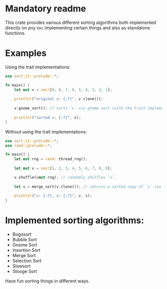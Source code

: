 # Mandatory readme

This crate provides various different sorting algorithms both implemented directly on 
any `Vec` implementing certain things and also as standalone functions.

# Examples

Using the trait implementations:

```rust
use sort_it::prelude::*;

fn main() {
    let mut v = vec![9, 8, 7, 6, 5, 4, 3, 2, 1];
    
    println!("original v: {:?}", v.clone()); 
    
    v.gnome_sort(); // sorts `v` via gnome sort (with the trait implementation).
    
    println!("sorted v: {:?}", v);
}
```

Without using the trait implementations:

```rust
use sort_it::prelude::*;
use rand::prelude::*;

fn main() {
    let mut rng = rand::thread_rng();
    
    let mut v = vec![1, 2, 3, 4, 5, 6, 7, 8, 9];

    v.shuffle(&mut rng); // randomly shuffles `v`.
    
    let s = merge_sort(v.clone()); // returns a sorted copy of `v` via merge sort (without the trait implementation).
    
    println!("v: {:?}, s: {:?}", v, s);
}
```

# Implemented sorting algorithms:

* Bogosort
* Bubble Sort
* Gnome Sort
* Insertion Sort
* Merge Sort
* Selection Sort
* Slowsort
* Stooge Sort

Have fun sorting things in different ways.
